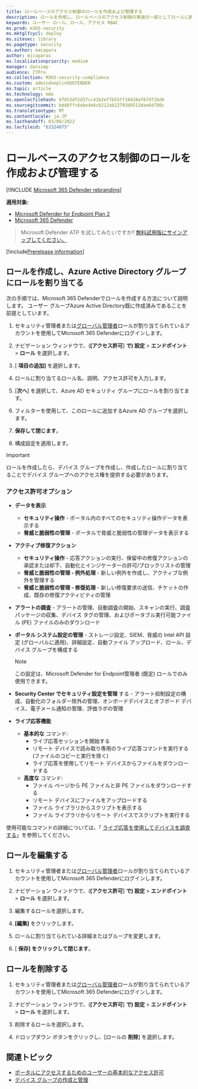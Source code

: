 ```yaml
---
title: ロールベースのアクセス制御のロールを作成および管理する
description: ロールを作成し、ロールベースのアクセス制御の実装の一部としてロールに割り当てられたアクセス許可を定義Microsoft 365 Defender
keywords: ユーザー ロール、ロール、アクセス RBAC
ms.prod: m365-security
ms.mktglfcycl: deploy
ms.sitesec: library
ms.pagetype: security
ms.author: macapara
author: mjcaparas
ms.localizationpriority: medium
manager: dansimp
audience: ITPro
ms.collection: M365-security-compliance
ms.custom: admindeeplinkDEFENDER
ms.topic: article
ms.technology: mde
ms.openlocfilehash: 6f853df2d37cc41b2effb55ff10418af67df2bd6
ms.sourcegitcommit: bdd6ffc6ebe4e6cb212ab22793d9513dae6d798c
ms.translationtype: MT
ms.contentlocale: ja-JP
ms.lasthandoff: 03/08/2022
ms.locfileid: "63324075"
---
```

# <a name="create-and-manage-roles-for-role-based-access-control"></a>ロールベースのアクセス制御のロールを作成および管理する

[!INCLUDE [Microsoft 365 Defender rebranding](../../includes/microsoft-defender.md)]

**適用対象:**

- [Microsoft Defender for Endpoint Plan 2](https://go.microsoft.com/fwlink/?linkid=2154037)
- [Microsoft 365 Defender](https://go.microsoft.com/fwlink/?linkid=2118804)

> Microsoft Defender ATP を試してみたいですか? [無料試用版にサインアップしてください。](https://signup.microsoft.com/create-account/signup?products=7f379fee-c4f9-4278-b0a1-e4c8c2fcdf7e&ru=https://aka.ms/MDEp2OpenTrial?ocid=docs-wdatp-roles-abovefoldlink)

[!include[Prerelease information](../../includes/prerelease.md)]

## <a name="create-roles-and-assign-the-role-to-an-azure-active-directory-group"></a>ロールを作成し、Azure Active Directory グループにロールを割り当てる

次の手順では、Microsoft 365 Defenderでロールを作成する方法について説明します。 ユーザー グループAzure Active Directory既に作成済みであることを前提としています。

1. セキュリティ管理者または<a href="https://go.microsoft.com/fwlink/p/?linkid=2077139" target="_blank">グローバル管理者</a>ロールが割り当てられているアカウントを使用してMicrosoft 365 Defenderにログインします。

2. ナビゲーション ウィンドウで、(**[アクセス許可**] **で) 設定** \> **エンドポイント** \> **ロール** を選択します。

3. [ **項目の追加]** を選択します。

4. ロールに割り当てるロール名、説明、アクセス許可を入力します。

5. [**次へ**] を選択して、Azure AD セキュリティ グループにロールを割り当てます。

6. フィルターを使用して、このロールに追加するAzure AD グループを選択します。

7. **保存して閉じます**。

8. 構成設定を適用します。

> [!IMPORTANT]
> ロールを作成したら、デバイス グループを作成し、作成したロールに割り当てることでデバイス グループへのアクセス権を提供する必要があります。

### <a name="permission-options"></a>アクセス許可オプション

- **データを表示**
  - **セキュリティ操作** - ポータル内のすべてのセキュリティ操作データを表示する
  - **脅威と脆弱性の管理** - ポータルで脅威と脆弱性の管理データを表示する

- **アクティブ修復アクション**
  - **セキュリティ操作** - 応答アクションの実行、保留中の修復アクションの承認または却下、自動化とインジケーターの許可/ブロックリストの管理
  - **脅威と脆弱性の管理 - 例外処理** - 新しい例外を作成し、アクティブな例外を管理する
  - **脅威と脆弱性の管理 - 修復処理** - 新しい修復要求の送信、チケットの作成、既存の修復アクティビティの管理

- **アラートの調査** - アラートの管理、自動調査の開始、スキャンの実行、調査パッケージの収集、デバイス タグの管理、およびポータブル実行可能ファイル (PE) ファイルのみのダウンロード

- **ポータル システム設定の管理** - ストレージ設定、SIEM、脅威の Intel API 設定 (グローバルに適用)、詳細設定、自動ファイル アップロード、ロール、デバイス グループを構成する

    > [!NOTE]
    > この設定は、Microsoft Defender for Endpoint管理者 (既定) ロールでのみ使用できます。

- **Security Center でセキュリティ設定を管理** する - アラート抑制設定の構成、自動化のフォルダー除外の管理、オンボードデバイスとオフボード デバイス、電子メール通知の管理、評価ラボの管理

- **ライブ応答機能**
  - **基本的な** コマンド:
    - ライブ応答セッションを開始する
    - リモート デバイスで読み取り専用のライブ応答コマンドを実行する (ファイルのコピーと実行を除く)
    - ライブ応答を使用してリモート デバイスからファイルをダウンロードする
  - **高度な** コマンド:
    - ファイル ページから PE ファイルと非 PE ファイルをダウンロードする
    - リモート デバイスにファイルをアップロードする
    - ファイル ライブラリからスクリプトを表示する
    - ファイル ライブラリからリモート デバイスでスクリプトを実行する

使用可能なコマンドの詳細については、「 [ライブ応答を使用してデバイスを調査する](live-response.md)」を参照してください。

## <a name="edit-roles"></a>ロールを編集する

1. セキュリティ管理者または<a href="https://go.microsoft.com/fwlink/p/?linkid=2077139" target="_blank">グローバル管理者</a>ロールが割り当てられているアカウントを使用してMicrosoft 365 Defenderにログインします。

2. ナビゲーション ウィンドウで、(**[アクセス許可**] **で) 設定** \> **エンドポイント** \> **ロール** を選択します。

3. 編集するロールを選択します。

4. **[編集]** をクリックします。

5. ロールに割り当てられている詳細またはグループを変更します。

6. [ **保存] をクリックして閉じます**。

## <a name="delete-roles"></a>ロールを削除する

1. セキュリティ管理者または<a href="https://go.microsoft.com/fwlink/p/?linkid=2077139" target="_blank">グローバル管理者</a>ロールが割り当てられているアカウントを使用してMicrosoft 365 Defenderにログインします。

2. ナビゲーション ウィンドウで、(**[アクセス許可**] **で) 設定** \> **エンドポイント** \> **ロール** を選択します。

3. 削除するロールを選択します。

4. ドロップダウン ボタンをクリックし、[ロールの **削除**] を選択します。

## <a name="related-topic"></a>関連トピック

- [ポータルにアクセスするためのユーザーの基本的なアクセス許可](basic-permissions.md)
- [デバイス グループの作成と管理](machine-groups.md)
